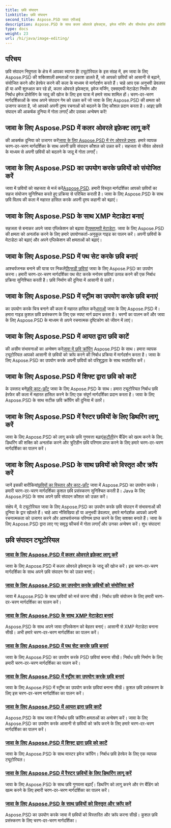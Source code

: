 ```yaml
---
title: छवि संपादन
linktitle: छवि संपादन
second_title: Aspose.PSD जावा एपीआई
description: Aspose.PSD के साथ कलर ओवरले इफेक्ट्स, इमेज मर्जिंग और सीमलेस इमेज प्रोसेसिंग का जादू खोजें। हमारे गाइड के साथ अपने छवि संपादन गेम को उन्नत करें।
type: docs
weight: 23
url: /hi/java/image-editing/
---
```

## परिचय 

छवि संपादन निपुणता के क्षेत्र में आपका स्वागत है! ट्यूटोरियल के इस संग्रह में, हम जावा के लिए Aspose.PSD की शक्तिशाली क्षमताओं पर प्रकाश डालते हैं, जो आपको छवियों को आसानी से बढ़ाने, संयोजित करने और हेरफेर करने की कला के माध्यम से मार्गदर्शन करते हैं। चाहे आप एक अनुभवी डेवलपर हों या अभी शुरुआत कर रहे हों, कलर ओवरले इफेक्ट्स, इमेज मर्जिंग, एक्सएमपी मेटाडेटा निर्माण और निर्बाध इमेज प्रोसेसिंग के जादू की खोज के लिए इस यात्रा में हमारे साथ शामिल हों। चरण-दर-चरण मार्गदर्शिकाओं के साथ अपने संपादन गेम को उन्नत करें जो जावा के लिए Aspose.PSD की क्षमता को उजागर करता है, जो आपको अपनी दृश्य रचनाओं को बदलने के लिए कौशल प्रदान करता है। आइए छवि संपादन की आकर्षक दुनिया में गोता लगाएँ और उसका अन्वेषण करें!

## जावा के लिए Aspose.PSD में कलर ओवरले इफ़ेक्ट लागू करें

 की आकर्षक दुनिया को उजागर करें[जावा के लिए Aspose.PSD में रंग ओवरले प्रभाव](./color-overlay-effect/). हमारे व्यापक चरण-दर-चरण मार्गदर्शिका के साथ अपनी छवि संपादन कौशल को उन्नत करें। सहजता से जीवंत ओवरले के माध्यम से अपनी छवियों को बदलने के जादू में गोता लगाएँ।

## जावा के लिए Aspose.PSD का उपयोग करके छवियों को संयोजित करें

 जावा में छवियों को सहजता से मर्ज करें[Aspose.PSD](./combine-images/). हमारी विस्तृत मार्गदर्शिका आपको छवियों का सहज संयोजन सुनिश्चित करते हुए प्रक्रिया से परिचित कराती है। जावा के लिए Aspose.PSD के साथ छवि विलय की कला में महारत हासिल करके अपनी दृश्य कहानी को बढ़ाएं।

## जावा के लिए Aspose.PSD के साथ XMP मेटाडेटा बनाएं

 सहजता से बनाकर अपने जावा एप्लिकेशन को बढ़ावा दें[एक्सएमपी मेटाडेटा](./create-xmp-metadata/). जावा के लिए Aspose.PSD की क्षमता को अनलॉक करने के लिए हमारे उपयोगकर्ता-अनुकूल गाइड का पालन करें। अपनी छवियों के मेटाडेटा को बढ़ाएं और अपने एप्लिकेशन की क्षमताओं को बढ़ाएं।

## जावा के लिए Aspose.PSD में पथ सेट करके छवि बनाएं

 आश्चर्यजनक बनाने की यात्रा पर निकलें[पीएसडी छवियां](./create-image-by-setting-path/) जावा के लिए Aspose.PSD का उपयोग करना। हमारी चरण-दर-चरण मार्गदर्शिका पथ सेट करके मनोरम छवियां उत्पन्न करने की एक निर्बाध प्रक्रिया सुनिश्चित करती है। छवि निर्माण की दुनिया में आसानी से उतरें।

## जावा के लिए Aspose.PSD में स्ट्रीम का उपयोग करके छवि बनाएं

 का उपयोग करके चित्र बनाने की कला में महारत हासिल करें[धाराओं](./create-image-using-stream/) जावा के लिए Aspose.PSD में। हमारा गाइड कुशल छवि प्रसंस्करण के लिए एक स्पष्ट मार्ग प्रदान करता है। चरणों का पालन करें और जावा के लिए Aspose.PSD के माध्यम से अपने रचनात्मक दृष्टिकोण को जीवन में लाएं।

## जावा के लिए Aspose.PSD में आयत द्वारा छवि काटें

 की असीम संभावनाओं का अन्वेषण करें[जावा में छवि क्रॉपिंग](./crop-image-by-rectangle/) Aspose.PSD के साथ। हमारा व्यापक ट्यूटोरियल आपको आसानी से छवियों को क्रॉप करने की निर्बाध प्रक्रिया में मार्गदर्शन करता है। जावा के लिए Aspose.PSD का उपयोग करके अपनी छवियों को परिशुद्धता के साथ रूपांतरित करें।

## जावा के लिए Aspose.PSD में शिफ्ट द्वारा छवि को काटें

 के उस्ताद बनें[छवि काट-छाँट](./crop-image-by-shifts/) जावा के लिए Aspose.PSD के साथ। हमारा ट्यूटोरियल निर्बाध छवि हेरफेर की कला में महारत हासिल करने के लिए एक संपूर्ण मार्गदर्शिका प्रदान करता है। जावा के लिए Aspose.PSD के साथ सटीक छवि क्रॉपिंग की दुनिया में उतरें।

## जावा के लिए Aspose.PSD में रैस्टर छवियों के लिए डिथरिंग लागू करें

 जावा के लिए Aspose.PSD को लागू करके छवि गुणवत्ता बढ़ाएं[कटौती](./implement-dithering/)रंग बैंडिंग को खत्म करने के लिए. डिथरिंग की शक्ति को अनलॉक करने और त्रुटिहीन छवि परिणाम प्राप्त करने के लिए हमारे चरण-दर-चरण मार्गदर्शिका का पालन करें।

## जावा के लिए Aspose.PSD के साथ छवियों को विस्तृत और क्रॉप करें

 जानें इसकी बारीकियां[छवियों का विस्तार और काट-छाँट](./expand-and-crop-images/) जावा में Aspose.PSD का उपयोग करके। हमारी चरण-दर-चरण मार्गदर्शिका कुशल छवि प्रसंस्करण सुनिश्चित करती है। Java के लिए Aspose.PSD के साथ अपने छवि संपादन कौशल को उन्नत करें।

संक्षेप में, ये ट्यूटोरियल जावा के लिए Aspose.PSD का उपयोग करके छवि संपादन में संभावनाओं की दुनिया के द्वार खोलते हैं। चाहे आप नौसिखिया हों या अनुभवी डेवलपर, हमारे मार्गदर्शक आपको अपनी रचनात्मकता को उजागर करने और आश्चर्यजनक परिणाम प्राप्त करने के लिए सशक्त बनाते हैं। जावा के लिए Aspose.PSD द्वारा लाए गए समृद्ध फीचर्स में गोता लगाएँ और उनका अन्वेषण करें। शुभ संपादन!
## छवि संपादन ट्यूटोरियल
### [जावा के लिए Aspose.PSD में कलर ओवरले इफ़ेक्ट लागू करें](./color-overlay-effect/)
जावा के लिए Aspose.PSD में कलर ओवरले इफेक्ट्स के जादू की खोज करें। इस चरण-दर-चरण मार्गदर्शिका के साथ अपने छवि संपादन गेम को उन्नत बनाएं।
### [जावा के लिए Aspose.PSD का उपयोग करके छवियों को संयोजित करें](./combine-images/)
जावा में Aspose.PSD के साथ छवियों को मर्ज करना सीखें। निर्बाध छवि संयोजन के लिए हमारी चरण-दर-चरण मार्गदर्शिका का पालन करें।
### [जावा के लिए Aspose.PSD के साथ XMP मेटाडेटा बनाएं](./create-xmp-metadata/)
Aspose.PSD के साथ अपने जावा एप्लिकेशन को बेहतर बनाएं। आसानी से XMP मेटाडेटा बनाना सीखें। अभी हमारे चरण-दर-चरण मार्गदर्शिका का पालन करें।
### [जावा के लिए Aspose.PSD में पथ सेट करके छवि बनाएं](./create-image-by-setting-path/)
जावा के लिए Aspose.PSD का उपयोग करके PSD छवियां बनाना सीखें। निर्बाध छवि निर्माण के लिए हमारी चरण-दर-चरण मार्गदर्शिका का पालन करें।
### [जावा के लिए Aspose.PSD में स्ट्रीम का उपयोग करके छवि बनाएं](./create-image-using-stream/)
जावा के लिए Aspose.PSD में स्ट्रीम का उपयोग करके छवियां बनाना सीखें। कुशल छवि प्रसंस्करण के लिए इस चरण-दर-चरण मार्गदर्शिका का पालन करें।
### [जावा के लिए Aspose.PSD में आयत द्वारा छवि काटें](./crop-image-by-rectangle/)
Aspose.PSD के साथ जावा में निर्बाध छवि क्रॉपिंग क्षमताओं का अन्वेषण करें। जावा के लिए Aspose.PSD का उपयोग करके आसानी से छवियों को क्रॉप करने के लिए हमारे चरण-दर-चरण मार्गदर्शिका का पालन करें।
### [जावा के लिए Aspose.PSD में शिफ्ट द्वारा छवि को काटें](./crop-image-by-shifts/)
जावा के लिए Aspose.PSD के साथ मास्टर इमेज क्रॉपिंग। निर्बाध छवि हेरफेर के लिए एक व्यापक ट्यूटोरियल।
### [जावा के लिए Aspose.PSD में रैस्टर छवियों के लिए डिथरिंग लागू करें](./implement-dithering/)
जावा के लिए Aspose.PSD के साथ छवि गुणवत्ता बढ़ाएँ। डिथरिंग को लागू करने और रंग बैंडिंग को खत्म करने के लिए हमारी चरण-दर-चरण मार्गदर्शिका का पालन करें।
### [जावा के लिए Aspose.PSD के साथ छवियों को विस्तृत और क्रॉप करें](./expand-and-crop-images/)
Aspose.PSD का उपयोग करके जावा में छवियों को विस्तारित और क्रॉप करना सीखें। कुशल छवि प्रसंस्करण के लिए चरण-दर-चरण मार्गदर्शिका।